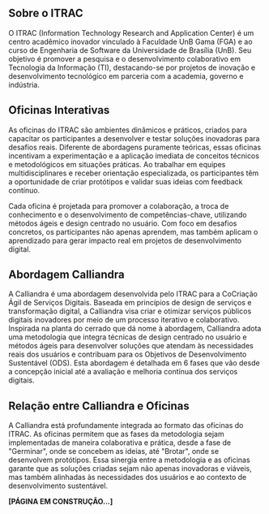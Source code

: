## Sobre o ITRAC

O ITRAC (Information Technology Research and Application Center) é um centro acadêmico inovador vinculado à Faculdade UnB Gama (FGA) e ao curso de Engenharia de Software da Universidade de Brasília (UnB). Seu objetivo é promover a pesquisa e o desenvolvimento colaborativo em Tecnologia da Informação (TI), destacando-se por projetos de inovação e desenvolvimento tecnológico em parceria com a academia, governo e indústria.

## Oficinas Interativas

As oficinas do ITRAC são ambientes dinâmicos e práticos, criados para capacitar os participantes a desenvolver e testar soluções inovadoras para desafios reais. Diferente de abordagens puramente teóricas, essas oficinas incentivam a experimentação e a aplicação imediata de conceitos técnicos e metodológicos em situações práticas. Ao trabalhar em equipes multidisciplinares e receber orientação especializada, os participantes têm a oportunidade de criar protótipos e validar suas ideias com feedback contínuo.

Cada oficina é projetada para promover a colaboração, a troca de conhecimento e o desenvolvimento de competências-chave, utilizando métodos ágeis e design centrado no usuário. Com foco em desafios concretos, os participantes não apenas aprendem, mas também aplicam o aprendizado para gerar impacto real em projetos de desenvolvimento digital.

## Abordagem Calliandra

A Calliandra é uma abordagem desenvolvida pelo ITRAC para a CoCriação Ágil de Serviços Digitais. Baseada em princípios de design de serviços e transformação digital, a Calliandra visa criar e otimizar serviços públicos digitais inovadores por meio de um processo iterativo e colaborativo. Inspirada na planta do cerrado que dá nome à abordagem, Calliandra adota uma metodologia que integra técnicas de design centrado no usuário e métodos ágeis para desenvolver soluções que atendam às necessidades reais dos usuários e contribuam para os Objetivos de Desenvolvimento Sustentável (ODS). Esta abordagem é detalhada em 6 fases que vão desde a concepção inicial até a avaliação e melhoria contínua dos serviços digitais.


## Relação entre Calliandra e Oficinas

A Calliandra está profundamente integrada ao formato das oficinas do ITRAC. As oficinas permitem que as fases da metodologia sejam implementadas de maneira colaborativa e prática, desde a fase de "Germinar", onde se concebem as ideias, até "Brotar", onde se desenvolvem protótipos. Essa sinergia entre a metodologia e as oficinas garante que as soluções criadas sejam não apenas inovadoras e viáveis, mas também alinhadas às necessidades dos usuários e ao contexto de desenvolvimento sustentável.

**[PÁGINA EM CONSTRUÇÃO...]**
